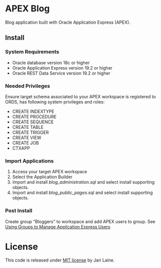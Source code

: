# APEX Blog

Blog application built with Oracle Application Express (APEX).

## Install

### System Requirements
* Oracle database version 18c or higher
* Oracle Application Express version 19.2 or higher
* Oracle REST Data Service version 19.2 or higher

### Needed Privileges
Ensure target schema associated to your APEX workspace is registered to ORDS, has following system privileges and roles:
* CREATE INDEXTYPE
* CREATE PROCEDURE
* CREATE SEQUENCE
* CREATE TABLE
* CREATE TRIGGER
* CREATE VIEW
* CREATE JOB
* CTXAPP

### Import Applications
1. Access your target APEX workspace
2. Select the Application Builder
3. Import and install *blog_administration.sql* and select install supporting objects.
4. Import and install *blog_public_pages.sql* and select install supporting objects.

### Post Install
Create group "Bloggers" to workspace and add APEX users to group. See [Using Groups to Manage Application Express Users](https://docs.oracle.com/en/database/oracle/application-express/19.2/aeadm/managing-users-in-a-workspace.html#GUID-0FD7B406-8A83-40C0-A3E7-EF19BBDEA5A4)

# License

This code is released under [MIT license](https://github.com/jariolaine/apex-blog/blob/master/LICENSE) by Jari Laine.
